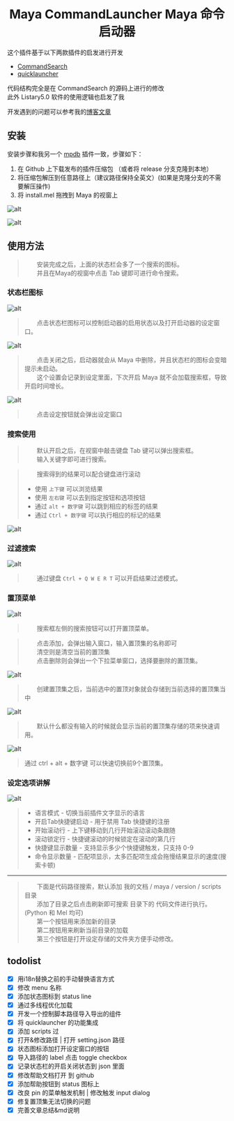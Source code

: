 
<h1 style="text-align:center">
Maya CommandLauncher Maya 命令启动器
</h1>

这个插件基于以下两款插件的启发进行开发
+ [CommandSearch](http://technicaldirector.nl/projects/command_search/)
+ [quicklauncher](https://github.com/csaez/quicklauncher)

代码结构完全是在 CommandSearch 的源码上进行的修改    
此外 Listary5.0 软件的使用逻辑也启发了我

开发遇到的问题可以参考我的[博客文章](./18de3838.html)

## 安装 

安装步骤和我另一个 [mpdb](https://github.com/FXTD-ODYSSEY/mpdb) 插件一致，步骤如下：

1. 在 Github 上下载发布的插件压缩包 （或者将 release 分支克隆到本地）
2. 将压缩包解压到任意路径上（建议路径保持全英文）(如果是克隆分支的不需要解压操作)
3. 将 install.mel 拖拽到 Maya 的视窗上 


![alt](img/01.gif)

![alt](img/02.gif)

## 使用方法

> &emsp;&emsp;安装完成之后，上面的状态栏会多了一个搜索的图标。     
> &emsp;&emsp;并且在Maya的视窗中点击 Tab 键即可进行命令搜索。     

### 状态栏图标

![alt](img/03.png)

> &emsp;&emsp;点击状态栏图标可以控制启动器的启用状态以及打开启动器的设定窗口。     

![alt](img/04.png)

> &emsp;&emsp;点击关闭之后，启动器就会从 Maya 中删除，并且状态栏的图标会变暗提示未启动。     
> &emsp;&emsp;这个设置会记录到设定里面，下次开启 Maya 就不会加载搜索框，导致开启时间增长。     

![alt](img/05.png)

> &emsp;&emsp;点击设定按钮就会弹出设定窗口     

### 搜索使用

> &emsp;&emsp;默认开启之后，在视窗中敲击键盘 Tab 键可以弹出搜索框。     
> &emsp;&emsp;输入关键字即可进行搜索。     

> &emsp;&emsp;搜索得到的结果可以配合键盘进行滚动     
> + 使用 `上下键` 可以浏览结果
> + 使用 `左右键` 可以去到指定按钮和选项按钮
> + 通过 `alt + 数字键` 可以跳到相应的标签的结果
> + 通过 `Ctrl + 数字键` 可以执行相应的标记的结果

![alt](img/06.gif)

### 过滤搜索

![alt](img/11.gif)

> &emsp;&emsp;通过键盘 `Ctrl + Q W E R T` 可以开启结果过滤模式。     

### 置顶菜单

![alt](img/07.png)

> &emsp;&emsp;搜索框左侧的搜索按钮可以打开置顶菜单。     

> &emsp;&emsp;点击添加，会弹出输入窗口，输入置顶集的名称即可     
> &emsp;&emsp;清空则是清空当前的置顶集     
> &emsp;&emsp;点击删除则会弹出一个下拉菜单窗口，选择要删除的置顶集。     

![alt](img/08.png)

> &emsp;&emsp;创建置顶集之后，当前选中的置顶对象就会存储到当前选择的置顶集当中     

![alt](img/09.png)

> &emsp;&emsp;默认什么都没有输入的时候就会显示当前的置顶集存储的项来快速调用。     

![alt](img/10.gif)

> 通过 ctrl + alt + 数字键 可以快速切换前9个置顶集。

### 设定选项讲解

![alt](img/05_zh_CN.png)

> + 语言模式 - 切换当前插件文字显示的语言
> + 开启Tab快捷键启动 - 用于禁用 Tab 快捷键的注册
> + 开始滚动行 - 上下键移动到几行开始滚动滚动条跟随
> + 滚动锁定行 - 快捷键滚动的时候锁定在滚动的第几行
> + 快捷键显示数量 - 支持显示多少个快捷键触发，只支持 0-9
> + 命令显示数量 - 匹配项显示，太多匹配项生成会拖慢结果显示的速度(搜索卡顿)

---

> &emsp;&emsp;下面是代码路径搜索，默认添加 我的文档 / maya / version / scripts 目录     
> &emsp;&emsp;添加了目录之后点击刷新即可搜索 目录下的 代码文件进行执行。 (Python 和 Mel 均可)      
> &emsp;&emsp;第一个按钮用来添加新的目录      
> &emsp;&emsp;第二按钮用来刷新当前目录的加载      
> &emsp;&emsp;第三个按钮是打开设定存储的文件夹方便手动修改。      


## todolist

- [x] 用i18n替换之前的手动替换语言方式
- [x] 修改 menu 名称
- [x] 添加状态图标到 status line
- [x] 通过多线程优化加载
- [x] 开发一个控制脚本路径导入导出的组件
- [x] 将 quicklauncher 的功能集成
- [x] 添加 scripts 过
- [x] 打开&修改路径 | 打开 setting.json 路径
- [x] 状态图标添加打开设定窗口的按钮
- [x] 导入路径的 label 点击 toggle checkbox 
- [x] 记录状态栏的开启关闭状态到 json 里面
- [x] 修改帮助文档打开 到 github
- [x] 添加帮助按钮到 status 图标上
- [x] 改良 pin 的菜单触发机制 | 修改触发 input dialog
- [x] 修复置顶集无法切换的问题
- [x] 完善文章总结&md说明
